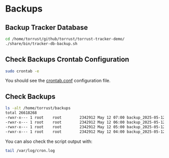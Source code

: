 # Backups

## Backup Tracker Database

```bash
cd /home/torrust/github/torrust/torrust-tracker-demo/
./share/bin/tracker-db-backup.sh
```

## Check Backups Crontab Configuration

```bash
sudo crontab -e
```

You should see the
[crontab.conf](../share/container/default/config/crontab.conf) configuration
file.

## Check Backups

```bash
ls -alt /home/torrust/backups
total 26618268
-rwxr-x--- 1 root    root        2342912 May 12 07:00 backup_2025-05-12_07-00-01.db
-rwxr-x--- 1 root    root        2342912 May 12 06:00 backup_2025-05-12_06-00-02.db
-rwxr-x--- 1 root    root        2342912 May 12 05:00 backup_2025-05-12_05-00-01.db
-rwxr-x--- 1 root    root        2342912 May 12 04:00 backup_2025-05-12_04-00-01.db
```

You can also check the script output with:

```bash
tail /var/log/cron.log
```
